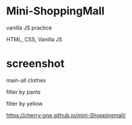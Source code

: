 # Mini-ShoppingMall
 vanilla JS practice
 
 HTML, CSS, Vanilla JS 
 
# screenshot
 
 main-all clothes
 
 filter by pants
 
 filter by yellow

https://cherry-one.github.io/mini-Shoppingmall/
